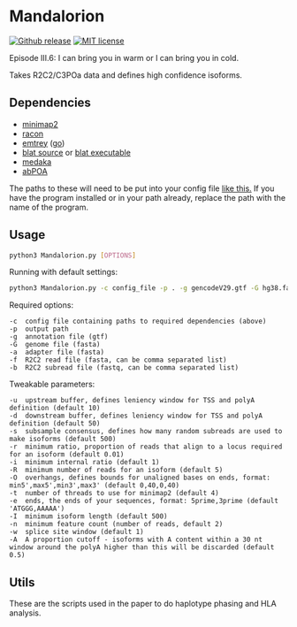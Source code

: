 # Mandalorion #
[![Github release](https://img.shields.io/github/tag/rvolden/Mandalorion.svg?label=Version)](https://github.com/rvolden/Mandalorion/tags)
[![MIT license](https://img.shields.io/badge/License-MIT-blue.svg)](http://perso.crans.org/besson/LICENSE.html)

Episode III.6: I can bring you in warm or I can bring you in cold.

Takes R2C2/C3POa data and defines high confidence isoforms.

## Dependencies ##

- [minimap2](https://github.com/lh3/minimap2)
- [racon](https://github.com/isovic/racon)
- [emtrey](https://github.com/rvolden/emtrey) ([go](https://golang.org/dl/))
- [blat source](https://users.soe.ucsc.edu/~kent/src/blatSrc35.zip) or [blat executable](http://hgdownload.soe.ucsc.edu/admin/exe/)
- [medaka](https://github.com/nanoporetech/medaka)
- [abPOA](https://github.com/yangao07/abPOA)

The paths to these will need to be put into your config file [like this.](example_config) If you have the program installed or in your path already, replace the path with the name of the program.

## Usage ##
```bash
python3 Mandalorion.py [OPTIONS]
```

Running with default settings:
```bash
python3 Mandalorion.py -c config_file -p . -g gencodeV29.gtf -G hg38.fasta -a adapters.fasta -f R2C2_consensi.fasta -b R2C2_subreads.fastq
```

Required options:
```
-c  config file containing paths to required dependencies (above)
-p  output path
-g  annotation file (gtf)
-G  genome file (fasta)
-a  adapter file (fasta)
-f  R2C2 read file (fasta, can be comma separated list)
-b  R2C2 subread file (fastq, can be comma separated list)
```

Tweakable parameters:
```
-u  upstream buffer, defines leniency window for TSS and polyA definition (default 10)
-d  downstream buffer, defines leniency window for TSS and polyA definition (default 50)
-s  subsample consensus, defines how many random subreads are used to make isoforms (default 500)
-r  minimum ratio, proportion of reads that align to a locus required for an isoform (default 0.01)
-i  minimum internal ratio (default 1)
-R  minimum number of reads for an isoform (default 5)
-O  overhangs, defines bounds for unaligned bases on ends, format: min5',max5',min3',max3' (default 0,40,0,40)
-t  number of threads to use for minimap2 (default 4)
-e  ends, the ends of your sequences, format: 5prime,3prime (default 'ATGGG,AAAAA')
-I  minimum isoform length (default 500)
-n  minimum feature count (number of reads, default 2)
-w  splice site window (default 1)
-A  A proportion cutoff - isoforms with A content within a 30 nt window around the polyA higher than this will be discarded (default 0.5)
```

## Utils ##
These are the scripts used in the paper to do haplotype phasing and HLA analysis.
